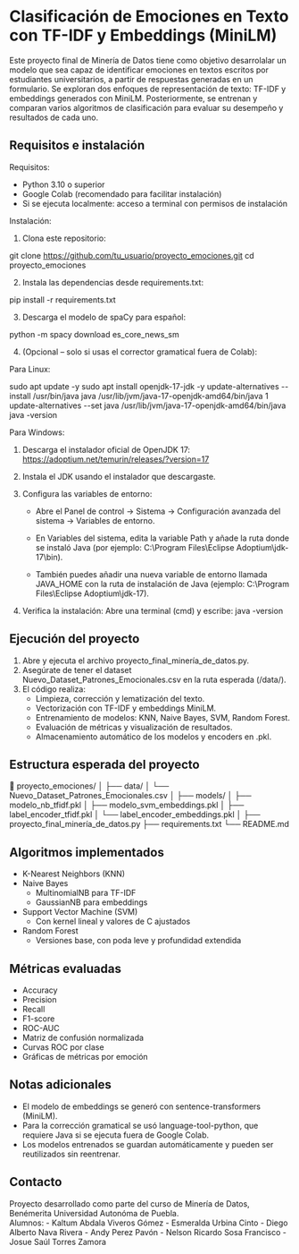 # Clasificación de Emociones en Texto con TF-IDF y Embeddings (MiniLM)

Este proyecto final de Minería de Datos tiene como objetivo desarrolalar un modelo que sea capaz de identificar emociones en textos escritos por estudiantes universitarios, a partir de respuestas generadas en un formulario. Se exploran dos enfoques de representación de texto: TF-IDF y embeddings generados con MiniLM. Posteriormente, se entrenan y comparan varios algoritmos de clasificación para evaluar su desempeño y resultados de cada uno. 

## Requisitos e instalación

Requisitos:
- Python 3.10 o superior
- Google Colab (recomendado para facilitar instalación)
- Si se ejecuta localmente: acceso a terminal con permisos de instalación

Instalación:

1. Clona este repositorio:

git clone https://github.com/tu_usuario/proyecto_emociones.git
cd proyecto_emociones


2. Instala las dependencias desde requirements.txt:

pip install -r requirements.txt


3. Descarga el modelo de spaCy para español:

python -m spacy download es_core_news_sm


4. (Opcional – solo si usas el corrector gramatical fuera de Colab):

Para Linux: 

sudo apt update -y
sudo apt install openjdk-17-jdk -y
update-alternatives --install /usr/bin/java java /usr/lib/jvm/java-17-openjdk-amd64/bin/java 1
update-alternatives --set java /usr/lib/jvm/java-17-openjdk-amd64/bin/java
java -version

Para Windows:

1. Descarga el instalador oficial de OpenJDK 17:
    https://adoptium.net/temurin/releases/?version=17

2. Instala el JDK usando el instalador que descargaste.

3. Configura las variables de entorno:

    - Abre el Panel de control → Sistema → Configuración avanzada del sistema → Variables de entorno.

    - En Variables del sistema, edita la variable Path y añade la ruta donde se instaló Java (por ejemplo: C:\Program Files\Eclipse Adoptium\jdk-17\bin).

    - También puedes añadir una nueva variable de entorno llamada JAVA_HOME con la ruta de instalación de Java (ejemplo: C:\Program Files\Eclipse Adoptium\jdk-17).

4. Verifica la instalación:
    Abre una terminal (cmd) y escribe:
    java -version

## Ejecución del proyecto

1. Abre y ejecuta el archivo proyecto_final_minería_de_datos.py.
2. Asegúrate de tener el dataset Nuevo_Dataset_Patrones_Emocionales.csv en la ruta esperada (/data/).
3. El código realiza:
   - Limpieza, corrección y lematización del texto.
   - Vectorización con TF-IDF y embeddings MiniLM.
   - Entrenamiento de modelos: KNN, Naive Bayes, SVM, Random Forest.
   - Evaluación de métricas y visualización de resultados.
   - Almacenamiento automático de los modelos y encoders en .pkl.

## Estructura esperada del proyecto


📁 proyecto_emociones/
│
├── data/
│   └── Nuevo_Dataset_Patrones_Emocionales.csv
│
├── models/
│   ├── modelo_nb_tfidf.pkl
│   ├── modelo_svm_embeddings.pkl
│   ├── label_encoder_tfidf.pkl
│   └── label_encoder_embeddings.pkl
│
├── proyecto_final_minería_de_datos.py
├── requirements.txt
└── README.md


## Algoritmos implementados

- K-Nearest Neighbors (KNN)
- Naive Bayes
  - MultinomialNB para TF-IDF
  - GaussianNB para embeddings
- Support Vector Machine (SVM)
  - Con kernel lineal y valores de C ajustados
- Random Forest
  - Versiones base, con poda leve y profundidad extendida

## Métricas evaluadas

- Accuracy
- Precision
- Recall
- F1-score
- ROC-AUC
- Matriz de confusión normalizada
- Curvas ROC por clase
- Gráficas de métricas por emoción

## Notas adicionales

- El modelo de embeddings se generó con sentence-transformers (MiniLM).
- Para la corrección gramatical se usó language-tool-python, que requiere Java si se ejecuta fuera de Google Colab.
- Los modelos entrenados se guardan automáticamente y pueden ser reutilizados sin reentrenar.

## Contacto

Proyecto desarrollado como parte del curso de Minería de Datos, Benémerita Universidad Autonóma de Puebla.  
Alumnos: 
    - Kaltum Abdala Viveros Gómez
    - Esmeralda Urbina Cinto
    - Diego Alberto Nava Rivera
    - Andy Perez Pavón
    - Nelson Ricardo Sosa Francisco
    - Josue Saúl Torres Zamora
